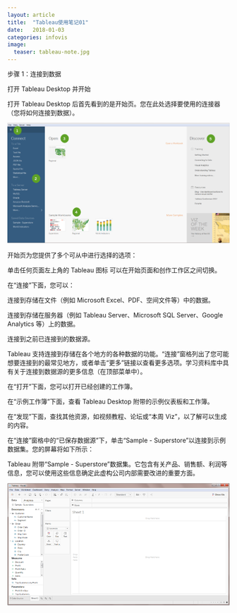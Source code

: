 ```yaml
---
layout: article
title:  "Tableau使用笔记01"
date:   2018-01-03 
categories: infovis
image:
  teaser: tableau-note.jpg
---
```

步骤 1：连接到数据

打开 Tableau Desktop 并开始


打开 Tableau Desktop 后首先看到的是开始页。您在此处选择要使用的连接器（您将如何连接到数据）。

![tableau-step1-1](\images\tableau-step1-1.jpg)

开始页为您提供了多个可从中进行选择的选项：

单击任何页面左上角的 Tableau 图标  可以在开始页面和创作工作区之间切换。

在“连接”下面，您可以：

连接到存储在文件（例如 Microsoft Excel、PDF、空间文件等）中的数据。

连接到存储在服务器（例如 Tableau Server、Microsoft SQL Server、Google Analytics 等）上的数据。

连接到之前已连接到的数据源。

Tableau 支持连接到存储在各个地方的各种数据的功能。“连接”窗格列出了您可能想要连接到的最常见地方，或者单击“更多”链接以查看更多选项。学习资料库中具有关于连接到数据源的更多信息（在顶部菜单中）。

在“打开”下面，您可以打开已经创建的工作簿。

在“示例工作簿”下面，查看 Tableau Desktop 附带的示例仪表板和工作簿。

在“发现”下面，查找其他资源，如视频教程、论坛或“本周 Viz”，以了解可以生成的内容。

在“连接”窗格中的“已保存数据源”下，单击“Sample - Superstore”以连接到示例数据集。您的屏幕将如下所示：


Tableau 附带“Sample - Superstore”数据集。它包含有关产品、销售额、利润等信息，您可以使用这些信息确定此虚构公司内部需要改进的重要方面。

![tableau-step1-2](\images\tableau-step1-2.jpg)
